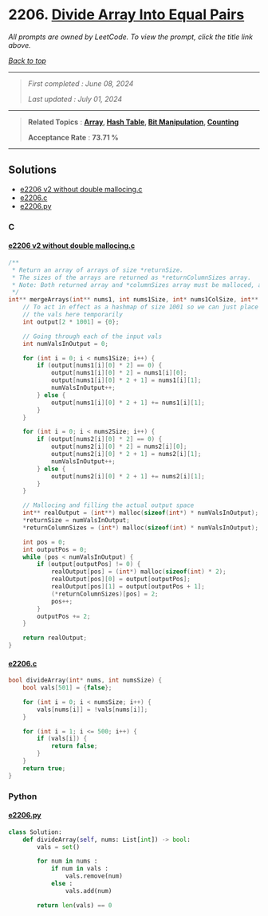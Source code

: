 # 2206. [Divide Array Into Equal Pairs](<https://leetcode.com/problems/divide-array-into-equal-pairs>)

*All prompts are owned by LeetCode. To view the prompt, click the title link above.*

*[Back to top](<../README.md>)*

------

> *First completed : June 08, 2024*
>
> *Last updated : July 01, 2024*

------

> **Related Topics** : **[Array](<by_topic/Array.md>), [Hash Table](<by_topic/Hash Table.md>), [Bit Manipulation](<by_topic/Bit Manipulation.md>), [Counting](<by_topic/Counting.md>)**
>
> **Acceptance Rate** : **73.71 %**

------

## Solutions

- [e2206 v2 without double mallocing.c](<../my-submissions/e2206 v2 without double mallocing.c>)
- [e2206.c](<../my-submissions/e2206.c>)
- [e2206.py](<../my-submissions/e2206.py>)
### C
#### [e2206 v2 without double mallocing.c](<../my-submissions/e2206 v2 without double mallocing.c>)
```C
/**
 * Return an array of arrays of size *returnSize.
 * The sizes of the arrays are returned as *returnColumnSizes array.
 * Note: Both returned array and *columnSizes array must be malloced, assume caller calls free().
 */
int** mergeArrays(int** nums1, int nums1Size, int* nums1ColSize, int** nums2, int nums2Size, int* nums2ColSize, int* returnSize, int** returnColumnSizes){
    // To act in effect as a hashmap of size 1001 so we can just place 
    // the vals here temporarily
    int output[2 * 1001] = {0};

    // Going through each of the input vals
    int numValsInOutput = 0;

    for (int i = 0; i < nums1Size; i++) {
        if (output[nums1[i][0] * 2] == 0) {
            output[nums1[i][0] * 2] = nums1[i][0];
            output[nums1[i][0] * 2 + 1] = nums1[i][1];
            numValsInOutput++;
        } else {
            output[nums1[i][0] * 2 + 1] += nums1[i][1];
        }
    }

    for (int i = 0; i < nums2Size; i++) {
        if (output[nums2[i][0] * 2] == 0) {
            output[nums2[i][0] * 2] = nums2[i][0];
            output[nums2[i][0] * 2 + 1] = nums2[i][1];
            numValsInOutput++;
        } else {
            output[nums2[i][0] * 2 + 1] += nums2[i][1];
        }
    }

    // Mallocing and filling the actual output space
    int** realOutput = (int**) malloc(sizeof(int*) * numValsInOutput);
    *returnSize = numValsInOutput;
    *returnColumnSizes = (int*) malloc(sizeof(int) * numValsInOutput);

    int pos = 0;
    int outputPos = 0;
    while (pos < numValsInOutput) {
        if (output[outputPos] != 0) {
            realOutput[pos] = (int*) malloc(sizeof(int) * 2);
            realOutput[pos][0] = output[outputPos];
            realOutput[pos][1] = output[outputPos + 1];
            (*returnColumnSizes)[pos] = 2;
            pos++;
        }
        outputPos += 2;
    }

    return realOutput;
}
```

#### [e2206.c](<../my-submissions/e2206.c>)
```C
bool divideArray(int* nums, int numsSize) {
    bool vals[501] = {false};

    for (int i = 0; i < numsSize; i++) {
        vals[nums[i]] = !vals[nums[i]];
    }

    for (int i = 1; i <= 500; i++) {
        if (vals[i]) {
            return false;
        }
    }
    return true;
}
```

### Python
#### [e2206.py](<../my-submissions/e2206.py>)
```Python
class Solution:
    def divideArray(self, nums: List[int]) -> bool:
        vals = set()

        for num in nums :
            if num in vals :
                vals.remove(num)
            else :
                vals.add(num)

        return len(vals) == 0
```

